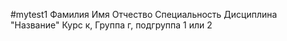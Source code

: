 #mytest1
Фамилия
Имя 
Отчество
Специальность
Дисциплина "Название"
Курс к, Группа г, подгруппа 1 или 2

